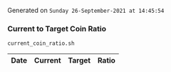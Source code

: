 Generated on `Sunday 26-September-2021 at 14:45:54`

### Current to Target Coin Ratio
`current_coin_ratio.sh`

Date|Current|Target|Ratio
---|---|---|---
